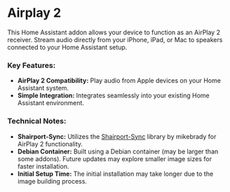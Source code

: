 # Airplay 2

This Home Assistant addon allows your device to function as an AirPlay 2 receiver.
Stream audio directly from your iPhone, iPad, or Mac to speakers connected to your Home Assistant setup.

### Key Features:

* **AirPlay 2 Compatibility:** Play audio from Apple devices on your Home Assistant system.
* **Simple Integration:** Integrates seamlessly into your existing Home Assistant environment.

### Technical Notes:

* **Shairport-Sync:** Utilizes the [Shairport-Sync](https://github.com/mikebrady/shairport-sync) library by mikebrady for AirPlay 2 functionality.
* **Debian Container:** Built using a Debian container (may be larger than some addons). Future updates may explore smaller image sizes for faster installation.
* **Initial Setup Time:** The initial installation may take longer due to the image building process.
